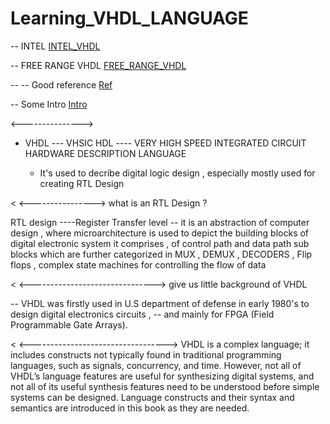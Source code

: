 # Learning_VHDL_LANGUAGE


 -- INTEL
        [INTEL_VHDL](https://www.bing.com/videos/riverview/relatedvideo?&q=basic+of+vhdl+intel&&mid=0560627AA878FB5007350560627AA878FB500735&&FORM=VRDGAR)
 
 -- FREE RANGE VHDL
      [FREE_RANGE_VHDL](https://faculty-web.msoe.edu/johnsontimoj/EE3921/files3921/Book_FreeRangeVHDL.pdf)

-- 
-- Good reference
   [Ref](https://ics.uci.edu/~jmoorkan/vhdlref/)

   
      
-- Some Intro
     [Intro](https://www.synthworks.com/papers/vhdl_math_tricks_mapld_2003.pdf)

     
<--------------->

- VHDL ---    VHSIC HDL ---- VERY HIGH SPEED INTEGRATED CIRCUIT HARDWARE DESCRIPTION LANGUAGE

     - It's used to decribe digital logic design , especially mostly used for creating RTL Design 

< <---------------->
what is an RTL Design ?

RTL design ----Register Transfer level
-- it is an abstraction of computer design , where microarchitecture is used to 
   depict the building blocks of digital electronic system it comprises , of control path and data path sub blocks 
   which are further categorized in MUX , DEMUX  , DECODERS , Flip flops ,
   complex state machines for controlling the flow of data 


< <------------------------------->
give us little background of VHDL 

-- VHDL was firstly used in U.S department of defense in early 1980's to design digital electronics circuits ,
-- and mainly for FPGA (Field Programmable Gate Arrays).


< <---------------------------------->
VHDL is a complex language; it includes constructs not typically found in traditional
programming languages, such as signals, concurrency, and time.
However, not all of VHDL’s language features are useful for synthesizing digital
systems, and not all of its useful synthesis features need to be understood before
simple systems can be designed. Language constructs and their syntax and semantics
are introduced in this book as they are needed.
